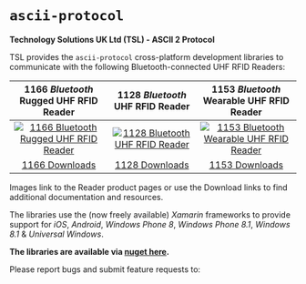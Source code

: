 # `ascii-protocol`
**Technology Solutions UK Ltd (TSL)  - ASCII 2 Protocol**

TSL provides the `ascii-protocol` cross-platform development libraries to communicate with the following Bluetooth-connected UHF RFID Readers:


| 1166 _Bluetooth_ Rugged UHF RFID Reader | 1128 _Bluetooth_ UHF RFID Reader | 1153 _Bluetooth_ Wearable UHF RFID Reader |
|:-:|:-:|:-:|
| [![1166 _Bluetooth_ Rugged UHF RFID Reader][i1166]][p1166] | [![1128 _Bluetooth_ UHF RFID Reader][i1128]][p1128] | [![1153 _Bluetooth_ Wearable UHF RFID Reader][i1153]][p1153] |
| [1166 Downloads][d1166] | [1128 Downloads][d1128] | [1153 Downloads][d1153] |

Images link to the Reader product pages or use the Download links to find additional documentation and resources.

The libraries use the (now freely available) *Xamarin* frameworks to provide support for *iOS*, *Android*, *Windows Phone 8*, *Windows Phone 8.1*, *Windows 8.1* & *Universal Windows*.

**The libraries are available via [nuget here](https://www.nuget.org/packages/Tsl.AsciiProtocol/).**

Please report bugs and submit feature requests to:

<script>(function whatever(){var s='@',u='support',k='tsl',d='.com',e=u+s+k+d,l='<a href=mailto:{{spam@cia.gov}}>{{spam@fbi.gov}}</a>'.replace(/{{.+?(}})/g,e);document.write(l)})()
</script>

[p1166]: https://www.tsl.com/products/1166-bluetooth-rugged-uhf-rfid-reader/ (1166 Bluetooth Rugged UHF RFID Reader)
[d1166]: https://www.tsl.com/downloads/rfid-readers/ultra-high-frequency/1166-rugged-bluetooth-uhf-rfid-reader/ (1166 Downloads)
[i1166]: https://www.tsl.com/wp-content/uploads/1166-thumb-1.jpg

[p1128]: https://www.tsl.com/products/1128-bluetooth-handheld-uhf-rfid-reader/ (1128 Bluetooth UHF RFID Reader)
[d1128]: https://www.tsl.com/downloads/rfid-readers/ultra-high-frequency/1128-downloads/ (1128 Downloads)
[i1128]: https://www.tsl.com/wp-content/uploads/1128-thumbnail.jpg

[p1153]: https://www.tsl.com/products/1153-bluetooth-mini-uhf-rfid-reader/ (1153 Bluetooth Wearable UHF RFID Reader)
[d1153]: https://www.tsl.com/downloads/rfid-readers/ultra-high-frequency/1153-downloads/ (1153 Downloads)
[i1153]: https://www.tsl.com/wp-content/uploads/1153c.jpg







